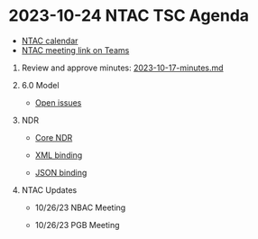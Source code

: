 # 2023-10-24 NTAC TSC Agenda

- [NTAC calendar](https://lists.oasis-open-projects.org/g/niemopen-ntactsc/calendar)
- [NTAC meeting link on Teams](https://dod.teams.microsoft.us/l/meetup-join/19%3adod%3ameeting_027b8f8cd305438fbb0a76a1e7896d97%40thread.v2/0?context=%7b%22Tid%22%3a%22102d0191-eeae-4761-b1cb-1a83e86ef445%22%2c%22Oid%22%3a%2270ae69c4-ba53-4071-b60d-68a8b321854e%22%7d)
1. Review and approve minutes:  [2023-10-17-minutes.md](https://github.com/niemopen/ntac-admin/blob/main/meetings/docs/2023-10-17-minutes.md)

2. 6.0 Model 
   - [Open issues](https://github.com/niemopen/niem-model/issues)

3. NDR

   - [Core NDR](https://github.com/niemopen/niem-naming-design-rules/blob/dev/niem-ndr.md)

   - [XML binding](https://github.com/niemopen/niem-naming-design-rules/blob/dev/NIEM6-XNDR.md)

   - [JSON binding](https://github.com/niemopen/niem-naming-design-rules/blob/dev/cmf-to-json-schema-guide.md)

4. NTAC Updates

   - 10/26/23     NBAC Meeting

   - 10/26/23     PGB Meeting
